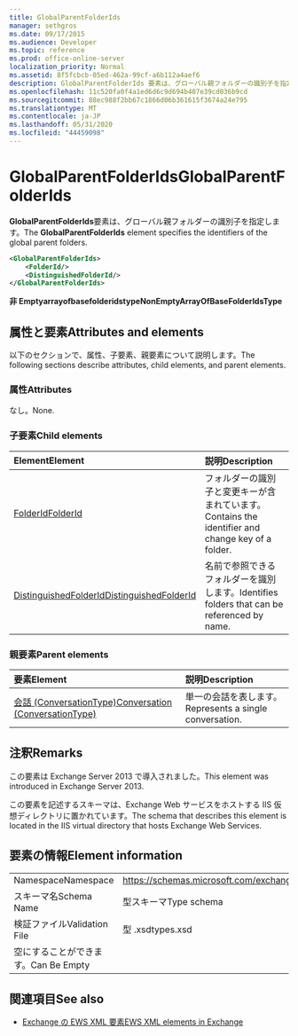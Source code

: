 ```yaml
---
title: GlobalParentFolderIds
manager: sethgros
ms.date: 09/17/2015
ms.audience: Developer
ms.topic: reference
ms.prod: office-online-server
localization_priority: Normal
ms.assetid: 8f5fcbcb-05ed-462a-99cf-a6b112a4aef6
description: GlobalParentFolderIds 要素は、グローバル親フォルダーの識別子を指定します。
ms.openlocfilehash: 11c520fa0f4a1ed6d6c9d694b407e39cd036b9cd
ms.sourcegitcommit: 88ec988f2bb67c1866d06b361615f3674a24e795
ms.translationtype: MT
ms.contentlocale: ja-JP
ms.lasthandoff: 05/31/2020
ms.locfileid: "44459098"
---
```

# <a name="globalparentfolderids"></a><span data-ttu-id="6fd6d-103">GlobalParentFolderIds</span><span class="sxs-lookup"><span data-stu-id="6fd6d-103">GlobalParentFolderIds</span></span>

<span data-ttu-id="6fd6d-104">**GlobalParentFolderIds**要素は、グローバル親フォルダーの識別子を指定します。</span><span class="sxs-lookup"><span data-stu-id="6fd6d-104">The **GlobalParentFolderIds** element specifies the identifiers of the global parent folders.</span></span> 
  
```XML
<GlobalParentFolderIds>
    <FolderId/>
    <DistinguishedFolderId/>
</GlobalParentFolderIds>
```

 <span data-ttu-id="6fd6d-105">**非 Emptyarrayofbasefolderidstype**</span><span class="sxs-lookup"><span data-stu-id="6fd6d-105">**NonEmptyArrayOfBaseFolderIdsType**</span></span>
## <a name="attributes-and-elements"></a><span data-ttu-id="6fd6d-106">属性と要素</span><span class="sxs-lookup"><span data-stu-id="6fd6d-106">Attributes and elements</span></span>

<span data-ttu-id="6fd6d-107">以下のセクションで、属性、子要素、親要素について説明します。</span><span class="sxs-lookup"><span data-stu-id="6fd6d-107">The following sections describe attributes, child elements, and parent elements.</span></span>
  
### <a name="attributes"></a><span data-ttu-id="6fd6d-108">属性</span><span class="sxs-lookup"><span data-stu-id="6fd6d-108">Attributes</span></span>

<span data-ttu-id="6fd6d-109">なし。</span><span class="sxs-lookup"><span data-stu-id="6fd6d-109">None.</span></span>
  
### <a name="child-elements"></a><span data-ttu-id="6fd6d-110">子要素</span><span class="sxs-lookup"><span data-stu-id="6fd6d-110">Child elements</span></span>

|<span data-ttu-id="6fd6d-111">**Element**</span><span class="sxs-lookup"><span data-stu-id="6fd6d-111">**Element**</span></span>|<span data-ttu-id="6fd6d-112">**説明**</span><span class="sxs-lookup"><span data-stu-id="6fd6d-112">**Description**</span></span>|
|:-----|:-----|
|[<span data-ttu-id="6fd6d-113">FolderId</span><span class="sxs-lookup"><span data-stu-id="6fd6d-113">FolderId</span></span>](folderid.md) <br/> |<span data-ttu-id="6fd6d-114">フォルダーの識別子と変更キーが含まれています。</span><span class="sxs-lookup"><span data-stu-id="6fd6d-114">Contains the identifier and change key of a folder.</span></span>  <br/> |
|[<span data-ttu-id="6fd6d-115">DistinguishedFolderId</span><span class="sxs-lookup"><span data-stu-id="6fd6d-115">DistinguishedFolderId</span></span>](distinguishedfolderid.md) <br/> |<span data-ttu-id="6fd6d-116">名前で参照できるフォルダーを識別します。</span><span class="sxs-lookup"><span data-stu-id="6fd6d-116">Identifies folders that can be referenced by name.</span></span>  <br/> |
   
### <a name="parent-elements"></a><span data-ttu-id="6fd6d-117">親要素</span><span class="sxs-lookup"><span data-stu-id="6fd6d-117">Parent elements</span></span>

|<span data-ttu-id="6fd6d-118">**要素**</span><span class="sxs-lookup"><span data-stu-id="6fd6d-118">**Element**</span></span>|<span data-ttu-id="6fd6d-119">**説明**</span><span class="sxs-lookup"><span data-stu-id="6fd6d-119">**Description**</span></span>|
|:-----|:-----|
|[<span data-ttu-id="6fd6d-120">会話 (ConversationType)</span><span class="sxs-lookup"><span data-stu-id="6fd6d-120">Conversation (ConversationType)</span></span>](conversation-conversationtype.md) <br/> |<span data-ttu-id="6fd6d-121">単一の会話を表します。</span><span class="sxs-lookup"><span data-stu-id="6fd6d-121">Represents a single conversation.</span></span>  <br/> |
   
## <a name="remarks"></a><span data-ttu-id="6fd6d-122">注釈</span><span class="sxs-lookup"><span data-stu-id="6fd6d-122">Remarks</span></span>

<span data-ttu-id="6fd6d-123">この要素は Exchange Server 2013 で導入されました。</span><span class="sxs-lookup"><span data-stu-id="6fd6d-123">This element was introduced in Exchange Server 2013.</span></span>
  
<span data-ttu-id="6fd6d-124">この要素を記述するスキーマは、Exchange Web サービスをホストする IIS 仮想ディレクトリに置かれています。</span><span class="sxs-lookup"><span data-stu-id="6fd6d-124">The schema that describes this element is located in the IIS virtual directory that hosts Exchange Web Services.</span></span>
  
## <a name="element-information"></a><span data-ttu-id="6fd6d-125">要素の情報</span><span class="sxs-lookup"><span data-stu-id="6fd6d-125">Element information</span></span>

|||
|:-----|:-----|
|<span data-ttu-id="6fd6d-126">Namespace</span><span class="sxs-lookup"><span data-stu-id="6fd6d-126">Namespace</span></span>  <br/> |https://schemas.microsoft.com/exchange/services/2006/types  <br/> |
|<span data-ttu-id="6fd6d-127">スキーマ名</span><span class="sxs-lookup"><span data-stu-id="6fd6d-127">Schema Name</span></span>  <br/> |<span data-ttu-id="6fd6d-128">型スキーマ</span><span class="sxs-lookup"><span data-stu-id="6fd6d-128">Type schema</span></span>  <br/> |
|<span data-ttu-id="6fd6d-129">検証ファイル</span><span class="sxs-lookup"><span data-stu-id="6fd6d-129">Validation File</span></span>  <br/> |<span data-ttu-id="6fd6d-130">型 .xsd</span><span class="sxs-lookup"><span data-stu-id="6fd6d-130">types.xsd</span></span>  <br/> |
|<span data-ttu-id="6fd6d-131">空にすることができます。</span><span class="sxs-lookup"><span data-stu-id="6fd6d-131">Can Be Empty</span></span>  <br/> ||
   
## <a name="see-also"></a><span data-ttu-id="6fd6d-132">関連項目</span><span class="sxs-lookup"><span data-stu-id="6fd6d-132">See also</span></span>



- [<span data-ttu-id="6fd6d-133">Exchange の EWS XML 要素</span><span class="sxs-lookup"><span data-stu-id="6fd6d-133">EWS XML elements in Exchange</span></span>](ews-xml-elements-in-exchange.md)

